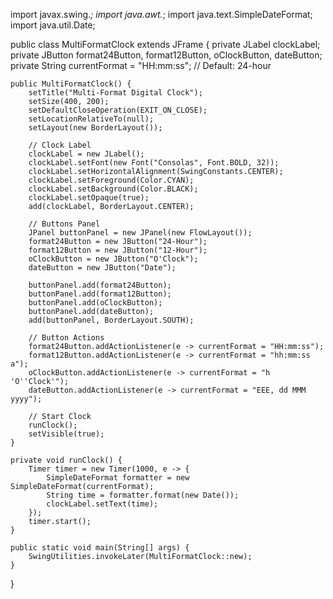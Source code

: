 import javax.swing.*;
import java.awt.*;
import java.text.SimpleDateFormat;
import java.util.Date;

public class MultiFormatClock extends JFrame {
    private JLabel clockLabel;
    private JButton format24Button, format12Button, oClockButton, dateButton;
    private String currentFormat = "HH:mm:ss"; // Default: 24-hour

    public MultiFormatClock() {
        setTitle("Multi-Format Digital Clock");
        setSize(400, 200);
        setDefaultCloseOperation(EXIT_ON_CLOSE);
        setLocationRelativeTo(null);
        setLayout(new BorderLayout());

        // Clock Label
        clockLabel = new JLabel();
        clockLabel.setFont(new Font("Consolas", Font.BOLD, 32));
        clockLabel.setHorizontalAlignment(SwingConstants.CENTER);
        clockLabel.setForeground(Color.CYAN);
        clockLabel.setBackground(Color.BLACK);
        clockLabel.setOpaque(true);
        add(clockLabel, BorderLayout.CENTER);

        // Buttons Panel
        JPanel buttonPanel = new JPanel(new FlowLayout());
        format24Button = new JButton("24-Hour");
        format12Button = new JButton("12-Hour");
        oClockButton = new JButton("O'Clock");
        dateButton = new JButton("Date");

        buttonPanel.add(format24Button);
        buttonPanel.add(format12Button);
        buttonPanel.add(oClockButton);
        buttonPanel.add(dateButton);
        add(buttonPanel, BorderLayout.SOUTH);

        // Button Actions
        format24Button.addActionListener(e -> currentFormat = "HH:mm:ss");
        format12Button.addActionListener(e -> currentFormat = "hh:mm:ss a");
        oClockButton.addActionListener(e -> currentFormat = "h 'O''Clock'");
        dateButton.addActionListener(e -> currentFormat = "EEE, dd MMM yyyy");

        // Start Clock
        runClock();
        setVisible(true);
    }

    private void runClock() {
        Timer timer = new Timer(1000, e -> {
            SimpleDateFormat formatter = new SimpleDateFormat(currentFormat);
            String time = formatter.format(new Date());
            clockLabel.setText(time);
        });
        timer.start();
    }

    public static void main(String[] args) {
        SwingUtilities.invokeLater(MultiFormatClock::new);
    }
}
